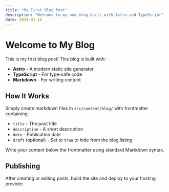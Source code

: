 ```yaml
---
title: "My First Blog Post"
description: "Welcome to my new blog built with Astro and TypeScript"
date: 2024-01-15
---
```


# Welcome to My Blog

This is my first blog post! This blog is built with:

- **Astro** - A modern static site generator
- **TypeScript** - For type-safe code
- **Markdown** - For writing content

## How It Works

Simply create markdown files in `src/content/blog/` with frontmatter containing:
- `title` - The post title
- `description` - A short description
- `date` - Publication date
- `draft` (optional) - Set to `true` to hide from the blog listing

Write your content below the frontmatter using standard Markdown syntax.

## Publishing

After creating or editing posts, build the site and deploy to your hosting provider.
